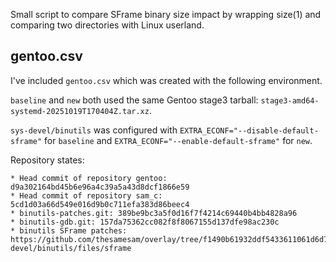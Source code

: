 Small script to compare SFrame binary size impact by wrapping size(1)
and comparing two directories with Linux userland.

## gentoo.csv

I've included `gentoo.csv` which was created with the following environment.

`baseline` and `new` both used the same Gentoo stage3 tarball:
`stage3-amd64-systemd-20251019T170404Z.tar.xz`.

`sys-devel/binutils` was configured with `EXTRA_ECONF="--disable-default-sframe"`
for `baseline` and `EXTRA_ECONF="--enable-default-sframe"` for `new`.

Repository states:
```
* Head commit of repository gentoo: d9a302164bd45b6e96a4c39a5a43d8dcf1866e59
* Head commit of repository sam_c: 5cd1d03a66d549e016d9b0c711efa383d86beec4
* binutils-patches.git: 389be9bc3a5f0d16f7f4214c69440b4bb4828a96
* binutils-gdb.git: 157da75362cc082f8f8067155d137dfe98ac230c
* binutils SFrame patches: https://github.com/thesamesam/overlay/tree/f1490b61932ddf5433611061d6d7a3d9a8fa5699/sys-devel/binutils/files/sframe
```
